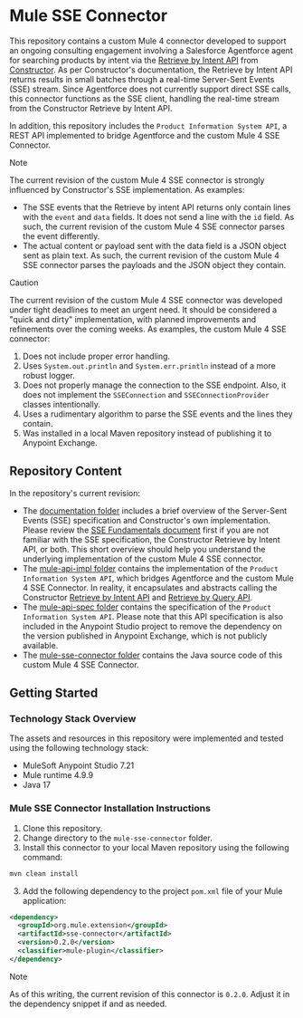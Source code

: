 # Mule SSE Connector

This repository contains a custom Mule 4 connector developed to support an ongoing consulting engagement involving a Salesforce Agentforce agent for searching products by intent via the [Retrieve by Intent API](https://docs.constructor.com/reference/v1-asa-retrieve-intent) from [Constructor](https://constructor.com/). As per Constructor's documentation, the Retrieve by Intent API returns results in small batches through a real-time Server-Sent Events (SSE) stream. Since Agentforce does not currently support direct SSE calls, this connector functions as the SSE client, handling the real-time stream from the Constructor Retrieve by Intent API.

In addition, this repository includes the `Product Information System API`, a REST API implemented to bridge Agentforce and the custom Mule 4 SSE Connector.

> [!NOTE]
>
> The current revision of the custom Mule 4 SSE connector is strongly influenced by Constructor's SSE implementation. As examples:
>
> - The SSE events that the Retrieve by intent API returns only contain lines with the `event` and `data` fields. It does not send a line with the `id` field. As such, the current revision of the custom Mule 4 SSE connector parses the event differently.
> - The actual content or payload sent with the data field is a JSON object sent as plain text. As such, the current revision of the custom Mule 4 SSE connector parses the payloads and the JSON object they contain.


> [!CAUTION]
>
> The current revision of the custom Mule 4 SSE connector was developed under tight deadlines to meet an urgent need. It should be considered a "quick and dirty" implementation, with planned improvements and refinements over the coming weeks. As examples, the custom Mule 4 SSE connector:
>
> 1. Does not include proper error handling.
> 2. Uses `System.out.println` and `System.err.println` instead of a more robust logger.
> 3. Does not properly manage the connection to the SSE endpoint. Also, it does not implement the `SSEConnection` and `SSEConnectionProvider` classes intentionally.
> 4. Uses a rudimentary algorithm to parse the SSE events and the lines they contain.
> 5. Was installed in a local Maven repository instead of publishing it to Anypoint Exchange.

## Repository Content

In the repository's current revision:

- The [documentation folder](documentation/) includes a brief overview of the Server-Sent Events (SSE) specification and Constructor's own implementation. Please review the [SSE Fundamentals document](documentation/sse-fundamentals.md) first if you are not familiar with the SSE specification, the Constructor Retrieve by Intent API, or both. This short overview should help you understand the underlying implementation of the custom Mule 4 SSE connector.
- The [mule-api-impl folder](mule-api-impl/) contains the implementation of the `Product Information System API`, which bridges Agentforce and the custom Mule 4 SSE Connector. In reality, it encapsulates and abstracts calling the Constructor [Retrieve by Intent API](https://docs.constructor.com/reference/v1-asa-retrieve-intent) and [Retrieve by Query API](https://docs.constructor.com/reference/v1-search-get-search-results).
- The [mule-api-spec folder](mule-api-spec/) contains the specification of the `Product Information System API`. Please note that this API specification is also included in the Anypoint Studio project to remove the dependency on the version published in Anypoint Exchange, which is not publicly available. 
- The [mule-sse-connector folder](mule-sse-connector/) contains the Java source code of this custom Mule 4 SSE Connector.

## Getting Started

### Technology Stack Overview

The assets and resources in this repository were implemented and tested using the following technology stack:

- MuleSoft Anypoint Studio 7.21
- Mule runtime 4.9.9
- Java 17

### Mule SSE Connector Installation Instructions

1. Clone this repository.
2. Change directory to the `mule-sse-connector` folder.
3. Install this connector to your local Maven repository using the following command:

```sh
mvn clean install
```

3. Add the following dependency to the project `pom.xml` file of your Mule application:

```xml
<dependency>
  <groupId>org.mule.extension</groupId>
  <artifactId>sse-connector</artifactId>
  <version>0.2.0</version>
  <classifier>mule-plugin</classifier>
</dependency>
```

> [!NOTE]
>
> As of this writing, the current revision of this connector is `0.2.0`. Adjust it in the dependency snippet if and as needed.
